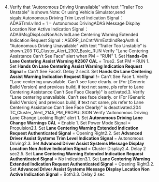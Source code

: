 4. Verify that "Autonomous Driving Unavailable" with text "Trailer Too Unstable" is shown.Note: Or using Vehicle Simulator,send sigals:Autonomous Driving Trim Level Indication Signal： ADASTrmLvlInd = 1 = Autonomous DrivingADAS Message Display Location Non Active Indication Signal： ADASMsgDispLocNonActvIndLane Centering Warning Extended Indication Request Signal：ASDRP_LnCntrWrnExtdIndReqAuth 4. "Autonomous Driving Unavailable" with text "Trailer Too Unstable" is shown.203 TC_Cluster_Alert_2307_Basic_RUN Verify "Lane Centering Assistance Can't See Face" alert when PM = "RUN" 1. Set **Hands-On Lane Centering Assist Warning #2307 CAL** = True2. Set PM = RUN 1. Set **Hands On Lane Centering Assist Warning Indication Request Signal** = Can't See Face2. Delay 2 sec3. Set **Hands On Lane Centering Assist Warning Indication Request Signal** != Can't See Face 1. Verify "Lane centering unavailable. Can't see face clearly. or (For [Generic Build Version] and previous build, if text not same, pls refer to Lane Centering Assistance Can't See Face Clearly)" is activated.3. Verify "Lane centering unavailable. Can't see face clearly. or (For [Generic Build Version] and previous build, if text not same, pls refer to Lane Centering Assistance Can't See Face Clearly)" is deactivated.204 TC_Cluster_Alert_2145_PM_PROPULSION Verify 'Autonomous Driving Lane Change Looking Right' alert 1. Set **Autonomous Driving Lane Change Warnings CAL** = Enable 1. Set Power Mode Signal = Propulsion2.1. Set **Lane Centering Warning Extended Indication Request Authenticated Signal** = Opening Right2.2. Set **Advanced Driver Assist Systems Trim Level Indication Signal** = Autonomous Driving2.3. Set **Advanced Driver Assist Systems Message Display Location Non Active Indication Signal** = Cluster Display2.4. Delay 2 sec2.5. Set **Lane Centering Warning Extended Indication Request Authenticated Signal** = No Indication3.1. Set **Lane Centering Warning Extended Indication Request Authenticated Signal** = Opening Right3.2. Set **Advanced Driver Assist Systems Message Display Location Non Active Indication Signal** = Both3.3. Delay 2 sec